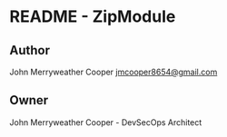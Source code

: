 # README - ZipModule

## Author
John Merryweather Cooper <jmcooper8654@gmail.com>

## Owner
John Merryweather Cooper - DevSecOps Architect